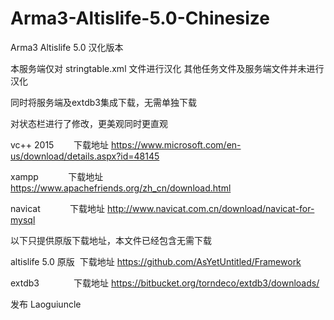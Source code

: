 # Arma3-Altislife-5.0-Chinesize

Arma3 Altislife 5.0 汉化版本 

本服务端仅对 stringtable.xml 文件进行汉化 其他任务文件及服务端文件并未进行汉化

同时将服务端及extdb3集成下载，无需单独下载

对状态栏进行了修改，更美观同时更直观

vc++ 2015        下载地址 https://www.microsoft.com/en-us/download/details.aspx?id=48145

xampp            下载地址 https://www.apachefriends.org/zh_cn/download.html

navicat            下载地址 http://www.navicat.com.cn/download/navicat-for-mysql




以下只提供原版下载地址，本文件已经包含无需下载

altislife 5.0 原版    下载地址 https://github.com/AsYetUntitled/Framework

extdb3              下载地址 https://bitbucket.org/torndeco/extdb3/downloads/

发布 Laoguiuncle
